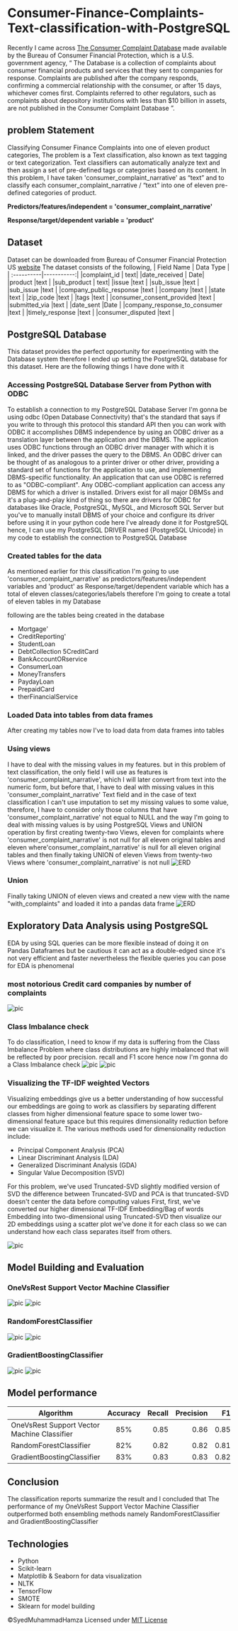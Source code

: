 # Consumer-Finance-Complaints-Text-classification-with-PostgreSQL

Recently I came across [The Consumer Complaint Database](https://catalog.data.gov/dataset/consumer-complaint-database) made available by the Bureau of Consumer Financial Protection, which is a U.S. government agency, “ The Database is a collection of complaints about consumer financial products and services that they sent to companies for response. Complaints are published after the company responds, confirming a commercial relationship with the consumer, or after 15 days, whichever comes first. Complaints referred to other regulators, such as complaints about depository institutions with less than $10 billion in assets, are not published in the Consumer Complaint Database ”.

## problem Statement
Classifying Consumer Finance Complaints into one of eleven product categories, The problem is a Text classification, also known as text tagging or text categorization. Text classifiers can automatically analyze text and then assign a set of pre-defined tags or categories based on its content. In this problem, I have taken 'consumer_complaint_narrative'  as “text” and to classify each consumer_complaint_narrative / “text”  into one of eleven pre-defined categories of product. 

<b>Predictors/features/independent = 'consumer_complaint_narrative'</b> 

<b>Response/target/dependent variable = 'product' </b>

## Dataset
Dataset can be downloaded from Bureau of Consumer Financial Protection US [website](https://catalog.data.gov/dataset/consumer-complaint-database)
The dataset consists of the following,
| Field Name |  Data Type |
| :----------|-----------:|
|complaint_id	 | text|
|date_received	| Date|
|product |text |
|sub_product	 | text|
|issue	 |text |
|sub_issue	 |text |
|sub_issue	 |text |
|company_public_response	|text |
|company	 |text |
|state	 |text |
|zip_code |text |
|tags	 |text |
|consumer_consent_provided	 |text  |
|submitted_via	 |text |
|date_sent	 |Date |
|company_response_to_consumer	 |text |
|timely_response |text |
|consumer_disputed	 |text |

## PostgreSQL  Database 
This dataset provides the perfect opportunity for experimenting with the Database system therefore I ended up setting the PostgreSQL database for this dataset. Here are the following things I have done with it

### Accessing PostgreSQL Database Server from Python with ODBC
To establish a connection to my PostgreSQL Database Server I'm gonna be using odbc (Open Database Connectivity) 
that's the standard that says if you write to through this protocol this standard API then you can work with ODBC it accomplishes DBMS independence by using an ODBC driver as a translation layer between the application and the DBMS. The application uses ODBC functions through an ODBC driver manager with which it is linked, and the driver passes the query to the DBMS. An ODBC driver can be thought of as analogous to a printer driver or other driver, providing a standard set of functions for the application to use, and implementing DBMS-specific functionality. An application that can use ODBC is referred to as "ODBC-compliant". Any ODBC-compliant application can access any DBMS for which a driver is installed. Drivers exist for all major DBMSs and it's a plug-and-play kind of thing so there are drivers for ODBC for databases like Oracle, PostgreSQL, MySQL, and  Microsoft SQL Server  but you've to manually install DBMS of your choice and configure its driver before using it in your python code here I've already done it for PostgreSQL hence, I can use my PostgreSQL DRIVER named {PostgreSQL Unicode} in my code to establish the connection to PostgreSQL Database

### Created tables for the data
As mentioned earlier for this classification I'm going to use  'consumer_complaint_narrative'  as predictors/features/independent variables and 'product' as Response/target/dependent variable which has a total of eleven classes/categories/labels therefore I'm going to create a total of eleven tables in my Database

following are the tables being created in the database
- Mortgage'
- CreditReporting'
- StudentLoan
- DebtCollection 5CreditCard
- BankAccountORservice
- ConsumerLoan         
- MoneyTransfers
- PaydayLoan
- PrepaidCard
- therFinancialService
### Loaded Data into tables from data frames 
After creating my tables now I've to load data from data frames into tables 
### Using views
I have to deal with the missing values in my features. but in this problem of text classification, the only field I will use as features is 'consumer_complaint_narrative', which I will later convert from text into the numeric form, but before that, I have to deal with missing values in this 'consumer_complaint_narrative' Text field and in the case of text classification I can't use imputation to set my missing values to some value, therefore, I have to consider only those columns that have 'consumer_complaint_narrative' not equal to NULL and the way I'm going to deal with missing values is by using PostgreSQL Views and UNION operation by first creating twenty-two Views, eleven for complaints where 'consumer_complaint_narrative' is not null for all eleven original tables and eleven where'consumer_complaint_narrative' is null for all eleven original tables and then finally taking UNION of eleven Views from twenty-two Views where 'consumer_complaint_narrative' is not null
![ERD](https://github.com/SyedMuhammadHamza/Consumer-Finance-Complaints-Text-classification-with-PostgreSQL/blob/main/Data/DBMS_ER_diagram_(UMLnotation).jpeg)
### Union
Finally taking UNION of eleven views and created a new view with the name "with_complaints" and loaded it into a pandas data frame
![ERD](https://github.com/SyedMuhammadHamza/Consumer-Finance-Complaints-Text-classification-with-PostgreSQL/blob/main/Data/DBMS_ER_diagram_(UMLnotation)(1).jpeg)

## Exploratory Data Analysis using PostgreSQL
EDA by using SQL queries can be more flexible instead of doing it on Pandas Dataframes but be cautious it can act as a double-edged since it's not very efficient and faster nevertheless the flexible queries you can pose for EDA is phenomenal 

### most notorious Credit card companies by number of complaints
![pic](https://github.com/SyedMuhammadHamza/Consumer-Finance-Complaints-Text-classification-with-PostgreSQL/blob/main/Data/EDA.png)

### Class Imbalance check
To do classification, I need to know if my data is suffering from the Class Imbalance Problem where class distributions are highly imbalanced that will be reflected by poor precision. recall and F1 score hence now I'm gonna do a Class Imbalance check
![pic](https://github.com/SyedMuhammadHamza/Consumer-Finance-Complaints-Text-classification-with-PostgreSQL/blob/main/Data/PIE.jpg)
![pic](https://github.com/SyedMuhammadHamza/Consumer-Finance-Complaints-Text-classification-with-PostgreSQL/blob/main/Data/IMBALANCE.png)

### Visualizing the TF-IDF weighted Vectors
Visualizing embeddings give us a better understanding of how successful our embeddings are going to work as classifiers by separating different classes from higher dimensional feature space to some lower two-dimensional feature space but this requires dimensionality reduction before we can visualize it.
The various methods used for dimensionality reduction include:
* Principal Component Analysis (PCA)
* Linear Discriminant Analysis (LDA)
* Generalized Discriminant Analysis (GDA)
* Singular Value Decomposition (SVD) 


For this problem, we've used Truncated-SVD slightly modified version of SVD the difference between Truncated-SVD and PCA is that truncated-SVD doesn't center the data before computing values First, first, we've converted our higher dimensional TF-IDF Embedding/Bag of words Embedding into two-dimensional using Truncated-SVD then visualize our 2D embeddings using a scatter plot we've done it for each class so we can understand how each class separates itself from others.

![pic](https://github.com/SyedMuhammadHamza/Consumer-Finance-Complaints-Text-classification-with-PostgreSQL/blob/main/Data/EMBEDDING.png)

## Model Building and Evaluation

### OneVsRest Support Vector Machine Classifier
![pic](https://github.com/SyedMuhammadHamza/Consumer-Finance-Complaints-Text-classification-with-PostgreSQL/blob/main/Data/REPORT1.jpg)
![pic](https://github.com/SyedMuhammadHamza/Consumer-Finance-Complaints-Text-classification-with-PostgreSQL/blob/main/Data/SCORE1.png)

### RandomForestClassifier
![pic](https://github.com/SyedMuhammadHamza/Consumer-Finance-Complaints-Text-classification-with-PostgreSQL/blob/main/Data/REPORT2.jpg)
![pic](https://github.com/SyedMuhammadHamza/Consumer-Finance-Complaints-Text-classification-with-PostgreSQL/blob/main/Data/SCORE2.png)


### GradientBoostingClassifier
![pic](https://github.com/SyedMuhammadHamza/Consumer-Finance-Complaints-Text-classification-with-PostgreSQL/blob/main/Data/REPORT3.jpg)
![pic](https://github.com/SyedMuhammadHamza/Consumer-Finance-Complaints-Text-classification-with-PostgreSQL/blob/main/Data/SCORE3.png)


## Model performance
| Algorithm        | Accuracy           |  Recall |  Precision |  F1  | 
| ---------------- |:------------------:| -------:|-----------:|-----:|
|OneVsRest Support Vector Machine Classifier|  85% | 0.85| 0.86 | 0.85|
|RandomForestClassifier| 82% |0.82 | 0.82| 0.81|
|GradientBoostingClassifier|  83% | 0.83 |0.83 | 0.82|


## Conclusion
The classification reports summarize the result and I concluded that The performance of my OneVsRest Support Vector Machine Classifier outperformed both ensembling methods namely RandomForestClassifier and GradientBoostingClassifier


## Technologies 
* Python
* Scikit-learn
* Matplotlib & Seaborn for data visualization
* NLTK
* TensorFlow
* SMOTE
* Sklearn for model building

©SyedMuhammadHamza Licensed under [MIT License]() 

